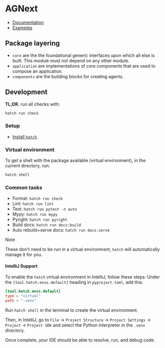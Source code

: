 # AGNext

- [Documentation](http://microsoft.github.io/agnext)
- [Examples](https://github.com/microsoft/agnext/tree/main/python/samples)

## Package layering

- `core` are the the foundational generic interfaces upon which all else is built. This module must not depend on any other module.
- `application` are implementations of core components that are used to compose an application.
- `components` are the building blocks for creating agents.

## Development

**TL;DR**, run all checks with:

```sh
hatch run check
```

### Setup

- [Install `hatch`](https://hatch.pypa.io/1.12/install/).

### Virtual environment

To get a shell with the package available (virtual environment),
in the current directory,
run:

```sh
hatch shell
```

### Common tasks

- Format: `hatch run check`
- Lint: `hatch run lint`
- Test: `hatch run pytest -n auto`
- Mypy: `hatch run mypy`
- Pyright: `hatch run pyright`
- Build docs: `hatch run docs:build`
- Auto rebuild+serve docs: `hatch run docs:serve`

> [!NOTE]
> These don't need to be run in a virtual environment, `hatch` will automatically manage it for you.


#### IntelliJ Support
To enable the `hatch` virtual environment in IntelliJ, follow these steps:
Under the `[tool.hatch.envs.default]` heading in `pyproject.toml`, add this:

```toml
[tool.hatch.envs.default]
type = "virtual"
path = ".venv"
```
Run `hatch shell` in the terminal to create the virtual environment.

Then, in IntelliJ, go to `File` -> `Project Structure` -> `Project Settings` -> `Project` -> `Project SDK` and select the Python interpreter in the `.venv` directory.

Once complete, your IDE should be able to resolve, run, and debug code.
